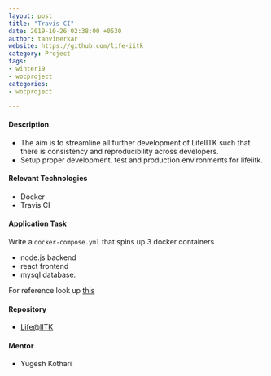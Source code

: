 ```yaml
---
layout: post
title: "Travis CI"
date: 2019-10-26 02:38:00 +0530
author: tanvinerkar
website: https://github.com/life-iitk
category: Project
tags:
- winter19
- wocproject
categories:
- wocproject

---
```


#### Description

- The aim is to streamline all further development of LifeIITK such that there is consistency and reproducibility across developers. 
- Setup proper development, test and production environments for lifeiitk.

#### Relevant Technologies
- Docker
- Travis CI

#### Application Task
Write a ```docker-compose.yml``` that spins up 3 docker containers
 - node.js backend
 - react frontend
 - mysql database.  


For reference look up [this](https://github.com/yugeshk/hotel-management/blob/master/docker-compose.yml)

#### Repository
- [Life@IITK](https://github.com/life-iitk)

#### Mentor
- Yugesh Kothari